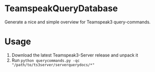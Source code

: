 TeamspeakQueryDatabase
======================
Generate a nice and simple overview for Teamspeak3 query-commands.

# Usage
1. Download the latest Teamspeak3-Server release and unpack it
2. Run `python querycommands.py -qc "/path/to/ts3server/serverquerydocs/*"`
